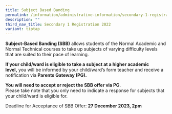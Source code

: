 ```yaml
---
title: Subject Based Banding
permalink: /information/administrative-information/secondary-1-registration/subject-based-banding/
description: ""
third_nav_title: Secondary 1 Registration 2022
variant: tiptap
---
```

<p><strong>Subject-Based Banding (SBB)</strong>&nbsp;allows students of the Normal Academic and Normal Technical courses to take up subjects of varying difficulty levels that are suited to their pace of learning.&nbsp;</p><p><strong>If your child/ward is eligible to take a subject at a higher academic level,</strong>&nbsp;you will be informed by your child/ward’s form teacher and receive a notification via&nbsp;<strong>Parents Gateway (PG).</strong></p><p><strong>You will need to accept or reject the SBB offer via PG</strong>.<br>Please take note that you only need to indicate a response for subjects that your child/ward is eligible for.</p><p>Deadline for Acceptance of SBB Offer:&nbsp;<strong>27 December 2023, 2pm</strong></p>